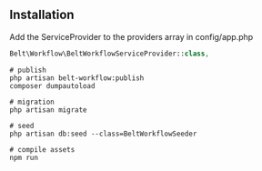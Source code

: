 ## Installation

Add the ServiceProvider to the providers array in config/app.php

```php
Belt\Workflow\BeltWorkflowServiceProvider::class,
```

```
# publish
php artisan belt-workflow:publish
composer dumpautoload

# migration
php artisan migrate

# seed
php artisan db:seed --class=BeltWorkflowSeeder

# compile assets
npm run
```
